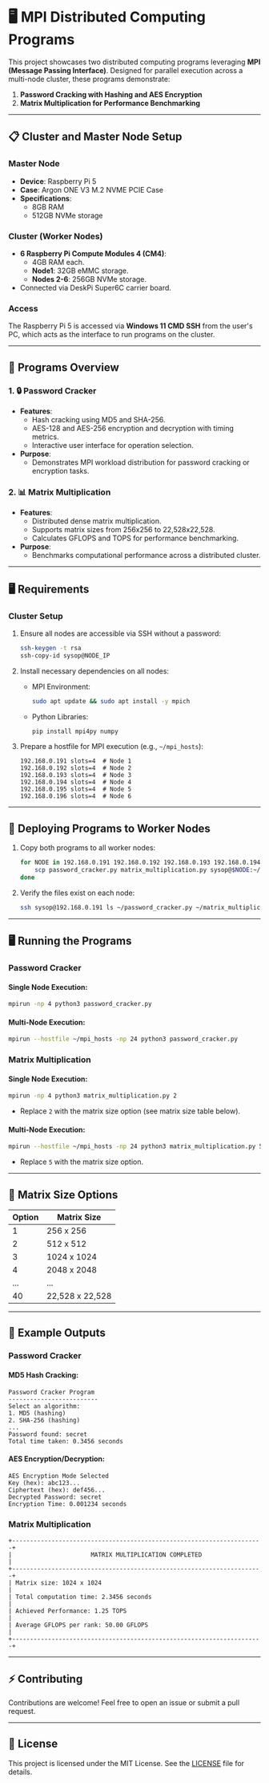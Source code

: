 
# 🖥️ MPI Distributed Computing Programs

This project showcases two distributed computing programs leveraging **MPI (Message Passing Interface)**. Designed for parallel execution across a multi-node cluster, these programs demonstrate:
1. **Password Cracking with Hashing and AES Encryption**
2. **Matrix Multiplication for Performance Benchmarking**

---

## 📋 Cluster and Master Node Setup

### **Master Node**
- **Device**: Raspberry Pi 5
- **Case**: Argon ONE V3 M.2 NVME PCIE Case
- **Specifications**:
  - 8GB RAM
  - 512GB NVMe storage

### **Cluster (Worker Nodes)**
- **6 Raspberry Pi Compute Modules 4 (CM4)**:
  - 4GB RAM each.
  - **Node1**: 32GB eMMC storage.
  - **Nodes 2-6**: 256GB NVMe storage.
- Connected via DeskPi Super6C carrier board.

### Access
The Raspberry Pi 5 is accessed via **Windows 11 CMD SSH** from the user's PC, which acts as the interface to run programs on the cluster.

---

## 🚀 Programs Overview

### 1. 🔒 **Password Cracker**
- **Features**:
  - Hash cracking using MD5 and SHA-256.
  - AES-128 and AES-256 encryption and decryption with timing metrics.
  - Interactive user interface for operation selection.
- **Purpose**:
  - Demonstrates MPI workload distribution for password cracking or encryption tasks.

### 2. 📊 **Matrix Multiplication**
- **Features**:
  - Distributed dense matrix multiplication.
  - Supports matrix sizes from 256x256 to 22,528x22,528.
  - Calculates GFLOPS and TOPS for performance benchmarking.
- **Purpose**:
  - Benchmarks computational performance across a distributed cluster.

---

## 🖥️ Requirements

### Cluster Setup
1. Ensure all nodes are accessible via SSH without a password:
   ```bash
   ssh-keygen -t rsa
   ssh-copy-id sysop@NODE_IP
   ```

2. Install necessary dependencies on all nodes:
   - MPI Environment:
     ```bash
     sudo apt update && sudo apt install -y mpich
     ```
   - Python Libraries:
     ```bash
     pip install mpi4py numpy
     ```

3. Prepare a hostfile for MPI execution (e.g., `~/mpi_hosts`):
   ```plaintext
   192.168.0.191 slots=4  # Node 1
   192.168.0.192 slots=4  # Node 2
   192.168.0.193 slots=4  # Node 3
   192.168.0.194 slots=4  # Node 4
   192.168.0.195 slots=4  # Node 5
   192.168.0.196 slots=4  # Node 6
   ```

---

## 📂 Deploying Programs to Worker Nodes

1. Copy both programs to all worker nodes:
   ```bash
   for NODE in 192.168.0.191 192.168.0.192 192.168.0.193 192.168.0.194 192.168.0.195 192.168.0.196; do
       scp password_cracker.py matrix_multiplication.py sysop@$NODE:~/
   done
   ```

2. Verify the files exist on each node:
   ```bash
   ssh sysop@192.168.0.191 ls ~/password_cracker.py ~/matrix_multiplication.py
   ```

---

## 🖥️ Running the Programs

### Password Cracker
#### Single Node Execution:
```bash
mpirun -np 4 python3 password_cracker.py
```

#### Multi-Node Execution:
```bash
mpirun --hostfile ~/mpi_hosts -np 24 python3 password_cracker.py
```

### Matrix Multiplication
#### Single Node Execution:
```bash
mpirun -np 4 python3 matrix_multiplication.py 2
```
- Replace `2` with the matrix size option (see matrix size table below).

#### Multi-Node Execution:
```bash
mpirun --hostfile ~/mpi_hosts -np 24 python3 matrix_multiplication.py 5
```
- Replace `5` with the matrix size option.

---

## 📏 Matrix Size Options

| Option | Matrix Size |
|--------|-------------|
| 1      | 256 x 256   |
| 2      | 512 x 512   |
| 3      | 1024 x 1024 |
| 4      | 2048 x 2048 |
| ...    | ...         |
| 40     | 22,528 x 22,528 |

---

## 🎯 Example Outputs

### Password Cracker
#### MD5 Hash Cracking:
```plaintext
Password Cracker Program
-------------------------
Select an algorithm:
1. MD5 (hashing)
2. SHA-256 (hashing)
...
Password found: secret
Total time taken: 0.3456 seconds
```

#### AES Encryption/Decryption:
```plaintext
AES Encryption Mode Selected
Key (hex): abc123...
Ciphertext (hex): def456...
Decrypted Password: secret
Encryption Time: 0.001234 seconds
```

### Matrix Multiplication
```plaintext
+----------------------------------------------------------------------+
|                      MATRIX MULTIPLICATION COMPLETED                |
+----------------------------------------------------------------------+
| Matrix size: 1024 x 1024                                             |
| Total computation time: 2.3456 seconds                               |
| Achieved Performance: 1.25 TOPS                                      |
| Average GFLOPS per rank: 50.00 GFLOPS                                |
+----------------------------------------------------------------------+
```

---

## ⚡ Contributing
Contributions are welcome! Feel free to open an issue or submit a pull request.

---

## 📜 License
This project is licensed under the MIT License. See the [LICENSE](LICENSE) file for details.

